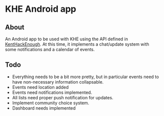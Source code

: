 # KHE Android app

## About
An Android app to be used with KHE using the API defined in [KentHackEnough](https://github.com/hacksu/kenthackenough/wiki). At this time, it implements a chat/update system with some notifications and a calendar of events.

## Todo

* Everything needs to be a bit more pretty, but in particular events need to have non-necessary information collapsable. 
* Events need location added
* Events need notifications implemented.
* All lists need proper push notification for updates.
* Implement community choice system.
* Dashboard needs implemented
